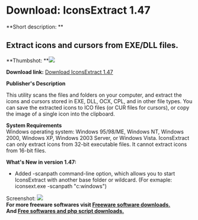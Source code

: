# Download: IconsExtract 1.47

**Short description: **

## Extract icons and cursors from EXE/DLL files.

  
**Thumbshot: **![](http://www.freewarefiles.com/screenshot/iconsext_md.gif)   
  
**Download link:** [Download IconsExtract 1.47](http://freesoftwares.boysofts.com/IconsExtract_program_15605.html)  
  

**Publisher's Description**  
  

This utility scans the files and folders on your computer, and extract the
icons and cursors stored in EXE, DLL, OCX, CPL, and in other file types. You
can save the extracted icons to ICO files (or CUR files for cursors), or copy
the image of a single icon into the clipboard.

**System Requirements**  
Windows operating system: Windows 95/98/ME, Windows NT, Windows 2000, Windows
XP, Windows 2003 Server, or Windows Vista. IconsExtract can only extract icons
from 32-bit executable files. It cannot extract icons from 16-bit files.

**What's New in version 1.47:**

  * Added -scanpath command-line option, which allows you to start IconsExtract with another base folder or wildcard. (For exmaple: iconsext.exe -scanpath "c:windows") 

  
  
Screenshot: ![](http://www.freewarefiles.com/screenshot/iconsext.gif)  
**For more freeware softwares visit [Freeware software downloads.](http://freesoftwares.boysofts.com/)**   
**And [Free softwares and php script downloads.](http://www.boysofts.com/)**

